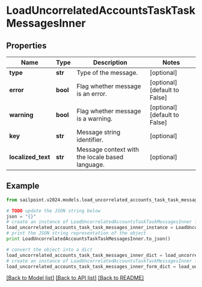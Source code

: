 # LoadUncorrelatedAccountsTaskTaskMessagesInner


## Properties

Name | Type | Description | Notes
------------ | ------------- | ------------- | -------------
**type** | **str** | Type of the message. | [optional] 
**error** | **bool** | Flag whether message is an error. | [optional] [default to False]
**warning** | **bool** | Flag whether message is a warning. | [optional] [default to False]
**key** | **str** | Message string identifier. | [optional] 
**localized_text** | **str** | Message context with the locale based language. | [optional] 

## Example

```python
from sailpoint.v2024.models.load_uncorrelated_accounts_task_task_messages_inner import LoadUncorrelatedAccountsTaskTaskMessagesInner

# TODO update the JSON string below
json = "{}"
# create an instance of LoadUncorrelatedAccountsTaskTaskMessagesInner from a JSON string
load_uncorrelated_accounts_task_task_messages_inner_instance = LoadUncorrelatedAccountsTaskTaskMessagesInner.from_json(json)
# print the JSON string representation of the object
print LoadUncorrelatedAccountsTaskTaskMessagesInner.to_json()

# convert the object into a dict
load_uncorrelated_accounts_task_task_messages_inner_dict = load_uncorrelated_accounts_task_task_messages_inner_instance.to_dict()
# create an instance of LoadUncorrelatedAccountsTaskTaskMessagesInner from a dict
load_uncorrelated_accounts_task_task_messages_inner_form_dict = load_uncorrelated_accounts_task_task_messages_inner.from_dict(load_uncorrelated_accounts_task_task_messages_inner_dict)
```
[[Back to Model list]](../README.md#documentation-for-models) [[Back to API list]](../README.md#documentation-for-api-endpoints) [[Back to README]](../README.md)


